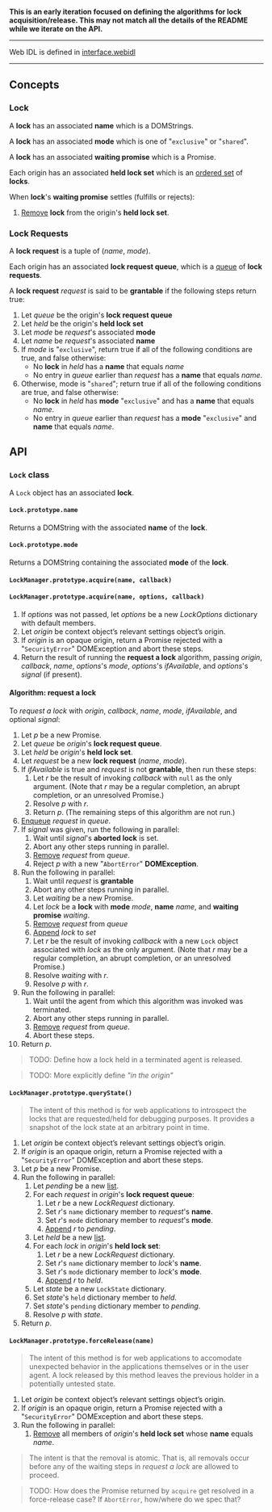 **This is an early iteration focused on defining the algorithms for lock acquisition/release.
This may not match all the details of the README while we iterate on the API.**

----

Web IDL is defined in [interface.webidl](interface.webidl)

----

## Concepts

### Lock

A **lock** has an associated **name** which is a DOMStrings.

A **lock** has an associated **mode** which is one of "`exclusive`" or "`shared`".

A **lock** has an associated **waiting promise** which is a Promise.

Each origin has an associated **held lock set** which is an [ordered set](https://infra.spec.whatwg.org/#ordered-set) of **locks**.

When **lock**'s **waiting promise** settles (fulfills or rejects):

1. [Remove](https://infra.spec.whatwg.org/#list-remove) **lock** from the origin's **held lock set**.

### Lock Requests

A **lock request** is a tuple of (*name*, *mode*).

Each origin has an associated **lock request queue**, which is a [queue](https://infra.spec.whatwg.org/#queue) of **lock requests**.

A **lock request** _request_ is said to be **grantable** if the following steps return true:

1. Let _queue_ be the origin's **lock request queue**
1. Let _held_ be the origin's **held lock set**
1. Let _mode_ be _request_'s associated **mode**
1. Let _name_ be _request_'s associated **name**
1. If _mode_ is "`exclusive`", return true if all of the following conditions are true, and false otherwise:
    * No **lock** in _held_ has a **name** that equals _name_
    * No entry in _queue_ earlier than _request_ has a **name** that equals _name_.
1. Otherwise, mode is "`shared`"; return true if all of the following conditions are true, and false otherwise:
    * No **lock** in _held_ has **mode** "`exclusive`" and has a **name** that equals _name_.
    * No entry in _queue_ earlier than _request_ has a **mode** "`exclusive`" and **name** that equals _name_.


## API

### `Lock` class

A `Lock` object has an associated **lock**.

#### `Lock.prototype.name`

Returns a DOMString with the associated **name** of the **lock**.

#### `Lock.prototype.mode`

Returns a DOMString containing the associated **mode** of the **lock**.

#### `LockManager.prototype.acquire(name, callback)`
#### `LockManager.prototype.acquire(name, options, callback)`

1. If _options_ was not passed, let _options_ be a new _LockOptions_ dictionary with default members.
1. Let _origin_ be context object’s relevant settings object’s origin.
1. If _origin_ is an opaque origin, return a Promise rejected with a "`SecurityError`" DOMException and abort these steps.
1. Return the result of running the **request a lock** algorithm, passing _origin_, _callback_, _name_, _options_'s _mode_, _options_'s _ifAvailable_, and _options_'s _signal_ (if present).

#### Algorithm: request a lock

To *request a lock* with _origin_, _callback_, _name_, _mode_, _ifAvailable_, and optional _signal_:

1. Let _p_ be a new Promise.
1. Let _queue_ be _origin_'s **lock request queue**.
1. Let _held_ be _origin_'s **held lock set**.
1. Let _request_ be a new **lock request** (_name_, _mode_).
1. If _ifAvailable_ is true and _request_ is not **grantable**, then run these steps:
   1. Let _r_ be the result of invoking _callback_ with `null` as the only argument. (Note that _r_ may be a regular completion, an abrupt completion, or an unresolved Promise.)
   1. Resolve _p_ with _r_.
   1. Return _p_. (The remaining steps of this algorithm are not run.)
1. [Enqueue](https://infra.spec.whatwg.org/#queue-enqueue) _request_ in _queue_.
1. If _signal_ was given, run the following in parallel:
   1. Wait until _signal_'s **aborted lock** is set.
   1. Abort any other steps running in parallel.
   1. [Remove](https://infra.spec.whatwg.org/#list-remove) _request_ from _queue_.
   1. Reject _p_ with a new "`AbortError`" **DOMException**.
1. Run the following in parallel:
   1. Wait until _request_ is **grantable**
   1. Abort any other steps running in parallel.
   1. Let _waiting_ be a new Promise.
   1. Let _lock_ be a **lock** with **mode** _mode_, **name** _name_, and **waiting promise** _waiting_.
   1. [Remove](https://infra.spec.whatwg.org/#list-remove) _request_ from _queue_
   1. [Append](https://infra.spec.whatwg.org/#set-append) _lock_ to _set_
   1. Let _r_ be the result of invoking _callback_ with a new `Lock` object associated with _lock_ as the only argument. (Note that _r_ may be a regular completion, an abrupt completion, or an unresolved Promise.)
   1. Resolve _waiting_ with _r_.
   1. Resolve _p_ with _r_.
1. Run the following in parallel:
   1. Wait until the agent from which this algorithm was invoked was terminated.
   1. Abort any other steps running in parallel.
   1. [Remove](https://infra.spec.whatwg.org/#list-remove) _request_ from _queue_.
   1. Abort these steps.
1. Return _p_.

> TODO: Define how a lock held in a terminated agent is released.

> TODO: More explicitly define _"in the origin"_

#### `LockManager.prototype.queryState()`

> The intent of this method is for web applications to introspect the locks that are requested/held for debugging purposes. It provides a snapshot of the lock state at an arbitrary point in time.

1. Let _origin_ be context object’s relevant settings object’s origin.
1. If _origin_ is an opaque origin, return a Promise rejected with a "`SecurityError`" DOMException and abort these steps.
1. Let _p_ be a new Promise.
1. Run the following in parallel:
    1. Let _pending_ be a new [list](https://infra.spec.whatwg.org/#list).
    1. For each _request_ in _origin_'s **lock request queue**:
        1. Let _r_ be a new _LockRequest_ dictionary.
        1. Set _r_'s `name` dictionary member to _request_'s **name**.
        1. Set _r_'s `mode` dictionary member to _request_'s **mode**.
        1. [Append](https://infra.spec.whatwg.org/#list-append) _r_ to _pending_.
    1. Let _held_ be a new [list](https://infra.spec.whatwg.org/#list).
    1. For each _lock_ in _origin_'s **held lock set**:
        1. Let _r_ be a new _LockRequest_ dictionary.
        1. Set _r_'s `name` dictionary member to _lock_'s **name**.
        1. Set _r_'s `mode` dictionary member to _lock_'s **mode**.
        1. [Append](https://infra.spec.whatwg.org/#list-append) _r_ to _held_.
    1. Let _state_ be a new `LockState` dictionary.
    1. Set _state_'s `held` dictionary member to _held_.
    1. Set _state_'s `pending` dictionary member to _pending_.
    1. Resolve _p_ with _state_.
1. Return _p_.


#### `LockManager.prototype.forceRelease(name)`

> The intent of this method is for web applications to accomodate unexpected behavior in the applications themselves or in the user agent. A lock released by this method leaves the previous holder in a potentially untested state.

1. Let _origin_ be context object’s relevant settings object’s origin.
1. If _origin_ is an opaque origin, return a Promise rejected with a "`SecurityError`" DOMException and abort these steps.
1. Run the following in parallel:
    1. [Remove](https://infra.spec.whatwg.org/#list-remove) all members of _origin_'s **held lock set** whose **name** equals _name_.

> The intent is that the removal is atomic. That is, all removals occur before any of the waiting steps in _request a lock_ are allowed to proceed.

> TODO: How does the Promise returned by `acquire` get resolved in a force-release case? If `AbortError`, how/where do we spec that?
